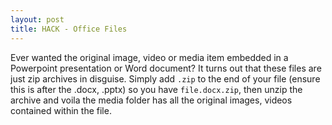 ```yaml
---
layout: post
title: HACK - Office Files
---
```


Ever wanted the original image, video or media item embedded in a Powerpoint presentation or Word document? It turns out that these files are just zip archives in disguise. Simply add `.zip` to the end of your file (ensure this is after the .docx, .pptx) so you have `file.docx.zip`, then unzip the archive and voila the media folder has all the original images, videos contained within the file.
